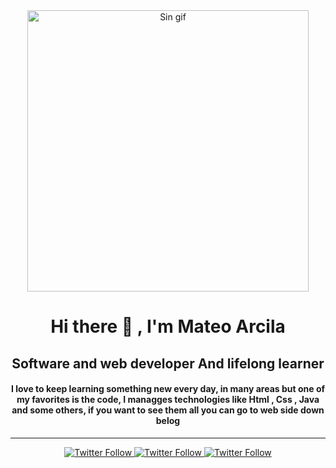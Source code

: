 <div id="header" align = "center">
  <div>
    <img src="https://media.giphy.com/media/26tn33aiTi1jkl6H6/giphy.gif" alt="Sin gif" width="450px"/>
    <div class="">
      <h1>Hi there 👋 , I'm Mateo Arcila</h1>
      <h2>Software and web developer And lifelong learner</h2>
      <h4>
        I love to keep learning something new every day, in many areas but one
        of my favorites is the code, I managges technologies like Html , Css ,
        Java and some others, <strong> if you want to see them all you can go to web side down belog </strong>
      </h4>
    </div>
    <hr>
    <div id="badges" align="center">
      <a href="https://twitter.com/MatthewArcil" target="_blank">
        <img
          alt="Twitter Follow"
          src="https://img.shields.io/twitter/follow/MatthewArcil?color=blue&label=%40MatthewArcil&logo=Twitter&logoColor=Blue&style=for-the-badge"
        />
      </a>
      <a
        href="https://www.linkedin.com/in/mateo-arcila-2b1380262/"
        target="_blank"
      >
        <img
          alt="Twitter Follow"
          src="https://img.shields.io/twitter/follow/Mateo%20Arcila?color=white&label=Mateo%20Arcila&logo=linkedin&logoColor=white&style=for-the-badge"
        />
      </a>
      <a href="https://matthewdevelop.com/" target="_blank">
        <img
          alt="Twitter Follow"
          src="https://img.shields.io/twitter/follow/Mateo%20Arcila?color=red&label=matthewdevelop.com&logo=GOOGLE&logoColor=red&style=for-the-badge"
        />
      </a>
    </div>
    
  </div>
</div>
